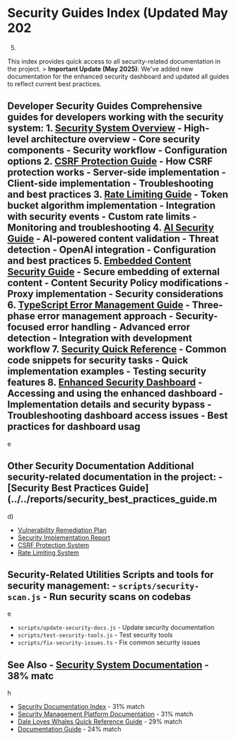 # Security Guides Index (Updated May 202

5)

This index provides quick access to all security-related documentation in the project. > **Important Update (May 2025)**: We've added new documentation for the enhanced security dashboard and updated all guides to reflect current best practices.

## Developer Security Guides Comprehensive guides for developers working with the security system: 1. **[Security System Overview](1-security-system-overview.md)** - High-level architecture overview - Core security components - Security workflow - Configuration options 2. **[CSRF Protection Guide](2-csrf-protection-guide.md)** - How CSRF protection works - Server-side implementation - Client-side implementation - Troubleshooting and best practices 3. **[Rate Limiting Guide](3-rate-limiting-guide.md)** - Token bucket algorithm implementation - Integration with security events - Custom rate limits - Monitoring and troubleshooting 4. **[AI Security Guide](4-ai-security-guide.md)** - AI-powered content validation - Threat detection - OpenAI integration - Configuration and best practices 5. **[Embedded Content Security Guide](5-embedded-content-guide.md)** - Secure embedding of external content - Content Security Policy modifications - Proxy implementation - Security considerations 6. **[TypeScript Error Management Guide](6-typescript-error-management-guide.md)** - Three-phase error management approach - Security-focused error handling - Advanced error detection - Integration with development workflow 7. **[Security Quick Reference](security-quick-reference.md)** - Common code snippets for security tasks - Quick implementation examples - Testing security features 8. **[Enhanced Security Dashboard](enhanced-security-dashboard.md)** - Accessing and using the enhanced dashboard - Implementation details and security bypass - Troubleshooting dashboard access issues - Best practices for dashboard usag

e

## Other Security Documentation Additional security-related documentation in the project: - [Security Best Practices Guide](../../reports/security_best_practices_guide.m

d)

- [Vulnerability Remediation Plan](../../reports/vulnerability_remediation_plan.md)
- [Security Implementation Report](../../reports/security_implementation_report.md)
- [CSRF Protection System](../CSRF-PROTECTION-SYSTEM.md)
- [Rate Limiting System](../RATE-LIMITING-SYSTEM.md)

## Security-Related Utilities Scripts and tools for security management: - `scripts/security-scan.js` - Run security scans on codebas

e

- `scripts/update-security-docs.js` - Update security documentation
- `scripts/test-security-tools.js` - Test security tools
- `scripts/fix-security-issues.ts` - Fix common security issues

## See Also - [Security System Documentation](README.md) - 38% matc

h

- [Security Documentation Index](../SECURITY-INDEX.md) - 31% match
- [Security Management Platform Documentation](../consolidated-index.md) - 31% match
- [Dale Loves Whales Quick Reference Guide](../guides/QUICK_REFERENCE.md) - 29% match
- [Documentation Guide](../DOCUMENTATION.md) - 24% match